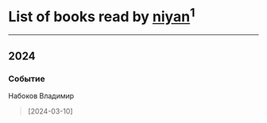 # List of books read by [niyan](https://plus.google.com/u/0/110517883439678622021/)<sup>1</sup>
---

## 2024

### Событие
Набоков Владимир
> [2024-03-10] 



